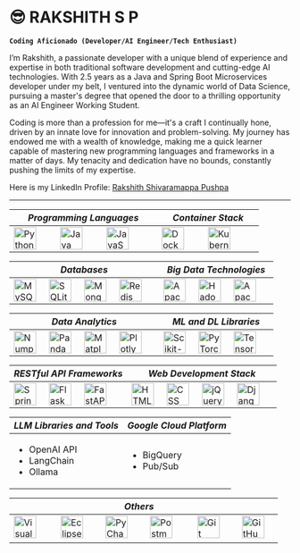 # 😎 RAKSHITH S P

**`Coding Aficionado (Developer/AI Engineer/Tech Enthusiast)`**

I’m Rakshith, a passionate developer with a unique blend of experience and expertise in both traditional software development and cutting-edge AI technologies. With 2.5 years as a Java and Spring Boot Microservices developer under my belt, I ventured into the dynamic world of Data Science, pursuing a master's degree that opened the door to a thrilling opportunity as an AI Engineer Working Student.

Coding is more than a profession for me—it's a craft I continually hone, driven by an innate love for innovation and problem-solving. My journey has endowed me with a wealth of knowledge, making me a quick learner capable of mastering new programming languages and frameworks in a matter of days. My tenacity and dedication have no bounds, constantly pushing the limits of my expertise.

Here is my LinkedIn Profile: [Rakshith Shivaramappa Pushpa](https://www.linkedin.com/in/rakshith-shivaramappa/)

---

| **_Programming Languages_**                                                                                                                                                                                                                                                                                                                                                                                                                                                                                                                                                           | **_Container Stack_**                                                                                                                                                                                                                                                                                                                                                                   |
| ------------------------------------------------------------------------------------------------------------------------------------------------------------------------------------------------------------------------------------------------------------------------------------------------------------------------------------------------------------------------------------------------------------------------------------------------------------------------------------------------------------------------------------------------------------------------------------- | --------------------------------------------------------------------------------------------------------------------------------------------------------------------------------------------------------------------------------------------------------------------------------------------------------------------------------------------------------------------------------------- |
| <img align="left" alt="Python" width="40px" style="padding-right:40px;" src="https://cdn.jsdelivr.net/gh/devicons/devicon@latest/icons/python/python-original-wordmark.svg" title="Python"/> <img align="left" alt="Java" width="40px" style="padding-right:40px;" src="https://cdn.jsdelivr.net/gh/devicons/devicon@latest/icons/java/java-original-wordmark.svg" title="Java"/> <img align="left" alt="JavaScript" width="40px" style="padding-right:40px;" src="https://cdn.jsdelivr.net/gh/devicons/devicon@latest/icons/javascript/javascript-original.svg" title="JavaScript"/> | <img align="left" alt="Docker" width="40px" style="padding-right:40px;" src="https://cdn.jsdelivr.net/gh/devicons/devicon@latest/icons/docker/docker-original.svg" title="Docker"/> <img align="left" alt="Kubernetes" width="40px" style="padding-right:40px;" src="https://cdn.jsdelivr.net/gh/devicons/devicon@latest/icons/kubernetes/kubernetes-original.svg" title="Kubernetes"/> |

| **_Databases_**                                                                                                                                                                                                                                                                                                                                                                                                                                                                                                                                                                                                                                                                                                                                               | **_Big Data Technologies_**                                                                                                                                                                                                                                                                                                                                                                                                                                                                                                                                                                                               |
| ------------------------------------------------------------------------------------------------------------------------------------------------------------------------------------------------------------------------------------------------------------------------------------------------------------------------------------------------------------------------------------------------------------------------------------------------------------------------------------------------------------------------------------------------------------------------------------------------------------------------------------------------------------------------------------------------------------------------------------------------------------- | ------------------------------------------------------------------------------------------------------------------------------------------------------------------------------------------------------------------------------------------------------------------------------------------------------------------------------------------------------------------------------------------------------------------------------------------------------------------------------------------------------------------------------------------------------------------------------------------------------------------------- |
| <img align="left" alt="MySQL" width="40px" style="padding-right:20px;" src="https://cdn.jsdelivr.net/gh/devicons/devicon@latest/icons/mysql/mysql-plain-wordmark.svg" title="MySQL"/> <img align="left" alt="SQLite" width="40px" style="padding-right:20px;" src="https://cdn.jsdelivr.net/gh/devicons/devicon@latest/icons/sqlite/sqlite-original.svg" title="SQLite"/> <img align="left" alt="MongoDB" width="40px" style="padding-right:20px;" src="https://cdn.jsdelivr.net/gh/devicons/devicon@latest/icons/mongodb/mongodb-plain-wordmark.svg" title="MongoDB"/> <img align="left" alt="Redis" width="40px" style="padding-right:20px;" src="https://cdn.jsdelivr.net/gh/devicons/devicon@latest/icons/redis/redis-plain-wordmark.svg" title="Redis"/> | <img align="left" alt="Apache Spark" width="40px" style="padding-right:20px;" src="https://cdn.jsdelivr.net/gh/devicons/devicon@latest/icons/apachespark/apachespark-original-wordmark.svg" title="Apache Spark"/> <img align="left" alt="Hadoop" width="40px" style="padding-right:20px;" src="https://cdn.jsdelivr.net/gh/devicons/devicon@latest/icons/hadoop/hadoop-original.svg" title="Hadoop"/> <img align="left" alt="Apache Kafka" width="40px" style="padding-right:20px;" src="https://cdn.jsdelivr.net/gh/devicons/devicon@latest/icons/apachekafka/apachekafka-original-wordmark.svg" title="Apache Kafka"/> |

| **_Data Analytics_**                                                                                                                                                                                                                                                                                                                                                                                                                                                                                                                                                                                                                                                                                                                                                 | **_ML and DL Libraries_**                                                                                                                                                                                                                                                                                                                                                                                                                                                                                                                                                                             |
| -------------------------------------------------------------------------------------------------------------------------------------------------------------------------------------------------------------------------------------------------------------------------------------------------------------------------------------------------------------------------------------------------------------------------------------------------------------------------------------------------------------------------------------------------------------------------------------------------------------------------------------------------------------------------------------------------------------------------------------------------------------------- | ----------------------------------------------------------------------------------------------------------------------------------------------------------------------------------------------------------------------------------------------------------------------------------------------------------------------------------------------------------------------------------------------------------------------------------------------------------------------------------------------------------------------------------------------------------------------------------------------------- |
| <img align="left" alt="Numpy" width="40px" style="padding-right:20px;" src="https://cdn.jsdelivr.net/gh/devicons/devicon@latest/icons/numpy/numpy-original.svg" title="Numpy"/> <img align="left" alt="Pandas" width="40px" style="padding-right:20px;" src="https://cdn.jsdelivr.net/gh/devicons/devicon@latest/icons/pandas/pandas-original-wordmark.svg" title="Pandas"/> <img align="left" alt="Matplotlib" width="40px" style="padding-right:20px;" src="https://cdn.jsdelivr.net/gh/devicons/devicon@latest/icons/matplotlib/matplotlib-original.svg" title="Matplotlib"/> <img align="left" alt="Plotly" width="40px" style="padding-right:20px;" src="https://cdn.jsdelivr.net/gh/devicons/devicon@latest/icons/plotly/plotly-original.svg" title="Plotly"/> | <img align="left" alt="Scikit-Learn" width="40px" style="padding-right:20px;" src="https://cdn.jsdelivr.net/gh/devicons/devicon@latest/icons/scikitlearn/scikitlearn-original.svg" title="Scikit-Learn"/> <img align="left" alt="PyTorch" width="40px" style="padding-right:20px;" src="https://cdn.jsdelivr.net/gh/devicons/devicon@latest/icons/pytorch/pytorch-original.svg" title="PyTorch"/> <img align="left" alt="TensorFlow" width="40px" style="padding-right:20px;" src="https://cdn.jsdelivr.net/gh/devicons/devicon@latest/icons/tensorflow/tensorflow-original.svg" title="TensorFlow"/> |

| **_RESTful API Frameworks_**                                                                                                                                                                                                                                                                                                                                                                                                                                                                                                                                                   | **_Web Development Stack_**                                                                                                                                                                                                                                                                                                                                                                                                                                                                                                                                                                                                                                                                                                                    |
| ------------------------------------------------------------------------------------------------------------------------------------------------------------------------------------------------------------------------------------------------------------------------------------------------------------------------------------------------------------------------------------------------------------------------------------------------------------------------------------------------------------------------------------------------------------------------------ | ---------------------------------------------------------------------------------------------------------------------------------------------------------------------------------------------------------------------------------------------------------------------------------------------------------------------------------------------------------------------------------------------------------------------------------------------------------------------------------------------------------------------------------------------------------------------------------------------------------------------------------------------------------------------------------------------------------------------------------------------- |
| <img align="left" alt="Spring Boot" width="40px" style="padding-right:20px;" src="https://cdn.jsdelivr.net/gh/devicons/devicon@latest/icons/spring/spring-original-wordmark.svg" title="Spring Boot"/> <img align="left" alt="Flask" width="40px" style="padding-right:20px;" src="https://cdn.jsdelivr.net/gh/devicons/devicon@latest/icons/flask/flask-original.svg" title="Flask"/> <img align="left" alt="FastAPI" width="40px" style="padding-right:20px;" src="https://cdn.jsdelivr.net/gh/devicons/devicon@latest/icons/fastapi/fastapi-original.svg" title="FastAPI"/> | <img align="left" alt="HTML" width="40px" style="padding-right:20px;" src="https://cdn.jsdelivr.net/gh/devicons/devicon@latest/icons/html5/html5-plain-wordmark.svg" title="HTML"/> <img align="left" alt="CSS" width="40px" style="padding-right:20px;" src="https://cdn.jsdelivr.net/gh/devicons/devicon@latest/icons/css3/css3-plain-wordmark.svg" title="CSS"/> <img align="left" alt="jQuery" width="40px" style="padding-right:20px;" src="https://cdn.jsdelivr.net/gh/devicons/devicon@latest/icons/jquery/jquery-plain-wordmark.svg" title="jQuery"/> <img align="left" alt="Django" width="40px" style="padding-right:20px;" src="https://cdn.jsdelivr.net/gh/devicons/devicon@latest/icons/django/django-plain.svg" title="Django"/> |

| **_LLM Libraries and Tools_**                                 | **_Google Cloud Platform_**                |
| ------------------------------------------------------------- | ------------------------------------------ |
| <ul><li>OpenAI API</li><li>LangChain</li><li>Ollama</li></ul> | <ul><li>BigQuery</li><li>Pub/Sub</li></ul> |

| **_Others_**                                                                                                                                                                                                                                                                                                                                                                                                                                                                                                                                                                                                                                                                                                                                                                                                                                                                                                                                                                                                                               |     |
| ------------------------------------------------------------------------------------------------------------------------------------------------------------------------------------------------------------------------------------------------------------------------------------------------------------------------------------------------------------------------------------------------------------------------------------------------------------------------------------------------------------------------------------------------------------------------------------------------------------------------------------------------------------------------------------------------------------------------------------------------------------------------------------------------------------------------------------------------------------------------------------------------------------------------------------------------------------------------------------------------------------------------------------------ | --- |
| <img alt="Visual Studio Code" width="40px" style="padding-right:40px;" src="https://cdn.jsdelivr.net/gh/devicons/devicon@latest/icons/vscode/vscode-original.svg" title="Visual Studio Code"/> <img alt="Eclipse IDE" width="40px" style="padding-right:40px;" src="https://cdn.jsdelivr.net/gh/devicons/devicon@latest/icons/eclipse/eclipse-original.svg" title="Eclipse IDE"/><img alt="PyCharm" width="40px" style="padding-right:40px;" src="https://cdn.jsdelivr.net/gh/devicons/devicon@latest/icons/pycharm/pycharm-original.svg" title="PyCharm"/><img alt="Postman" width="40px" style="padding-right:40px;" src="https://cdn.jsdelivr.net/gh/devicons/devicon@latest/icons/postman/postman-original.svg" title="Postman"/> <img alt="Git" width="40px" style="padding-right:40px;" src="https://cdn.jsdelivr.net/gh/devicons/devicon@latest/icons/git/git-original.svg" title="Git"/><img alt="GitHub" width="40px" src="https://cdn.jsdelivr.net/gh/devicons/devicon@latest/icons/github/github-original.svg" title="GitHub"/> |
